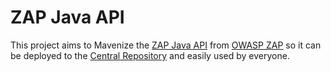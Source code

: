 # ZAP Java API

This project aims to Mavenize the [ZAP Java API](https://github.com/zaproxy/zaproxy/wiki/ApiJava) from [OWASP ZAP](https://github.com/zaproxy/zaproxy) so it can be deployed to the [Central Repository](http://search.maven.org/) and easily used by everyone.
